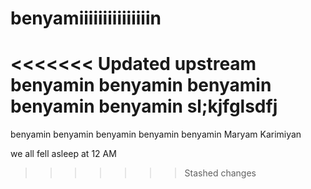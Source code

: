 # benyamiiiiiiiiiiiiiiin
<<<<<<< Updated upstream
benyamin benyamin benyamin benyamin benyamin sl;kjfglsdfj 
=======
benyamin benyamin benyamin benyamin benyamin
Maryam Karimiyan








we all fell asleep at 12 AM
>>>>>>> Stashed changes
